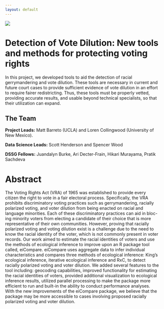 ```yaml
---
layout: default
---
```


<img src="{{ site.url }}{{ site.baseurl }}/assets/img/eScience.png">


# Detection of Vote Dilution: New tools and methods for protecting voting rights

In this project, we developed tools to aid the detection of racial
gerrymandering and vote dilution. These tools are necessary in current and
future court cases to provide sufficient evidence of vote dilution in an
effort to require fairer redistricting. Thus, these tools must be properly
vetted, providing accurate results, and usable beyond technical specialists, so
that their utilization can expand.

## The Team

**Project Leads:** Matt Barreto (UCLA) and Loren Collingwood (University of New Mexico).

**Data Science Leads:** Scott Henderson and Spencer Wood

**DSSG Fellows:** Juandalyn Burke, Ari Decter-Frain, Hikari Murayama, Pratik Sachdeva

# Abstract

The Voting Rights Act (VRA) of 1965 was established to provide every citizen the right to vote in a fair electoral process. Specifically, the VRA prohibits discriminatory voting practices such as gerrymandering, racially polarized voting, and voter dilution from being enacted on racial and language minorities. Each of these discriminatory practices can aid in bloc-ing minority voters from electing a candidate of their choice that is more representative of their own communities. However, proving that racially polarized voting and voting dilution exist is a challenge due to the need to know the racial identity of the voter, which is not commonly present in voter records. Our work aimed to estimate the racial identities of voters and use the methods of ecological inference to improve upon an R package tool called, eiCompare. eiCompare uses aggregate data to infer individual characteristics and compares three methods of ecological inference: King’s ecological inference, iterative ecological inference and RxC, to detect racially polarized voting and voter dilution. We added several features to the tool including: geocoding capabilities, improved functionality for estimating the racial identities of voters, provided additional visualization to ecological inference results, utilized parallel processing to make the package more efficient to run and built-in the ability to conduct performance analyses. With the new improvements of the eiCompare package, we believe that the package may be more accessible to cases involving proposed racially polarized voting and voter dilution.
